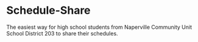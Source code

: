 # Schedule-Share
The easiest way for high school students from Naperville Community Unit School District 203 to share their schedules.
